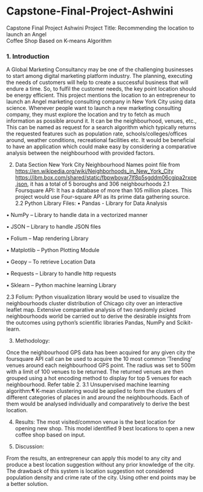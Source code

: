 # Capstone-Final-Project-Ashwini
Capstone Final Project Ashwini
Project Title: Recommending the location to launch an Angel  
			Coffee Shop Based on K-means Algorithm


### 1.	Introduction

A Global Marketing Consultancy may be one of the challenging businesses to start among digital marketing platform industry. The planning, executing the needs of customers will help to create a successful business that will endure a time. So, to fulfil the customer needs, the key point location should be energy efficient. This project mentions the location to an entrepreneur to launch an Angel marketing consulting company in New York City using data science. Whenever people want to launch a new marketing consulting company, they must explore the location and try to fetch as much information as possible around it. It can be the neighbourhood, venues, etc., This can be named as request for a search algorithm which typically returns the requested features such as population rate, schools/colleges/offices around, weather conditions, recreational facilities etc. It would be beneficial to have an application which could make easy by considering a comparative analysis between the neighbourhood with provided factors.

2.	Data Section
New York City Neighbourhood Names point file from https://en.wikipedia.org/wiki/Neighborhoods_in_New_York_City
https://ibm.box.com/shared/static/fbpwbovar7lf8p5sgddm06cgipa2rxpe.json,
it has a total of 5 boroughs and 306 neighbourhoods
2.1 Foursquare API:
It has a database of more than 105 million places. This project would use Four-square API as its prime data gathering source.
2.2 Python Library Files:
•	Pandas - Library for Data Analysis

•	NumPy – Library to handle data in a vectorized manner

•	JSON – Library to handle JSON files

•	Folium – Map rendering Library

•	Matplotlib – Python Plotting Module

•	Geopy – To retrieve Location Data

•	Requests – Library to handle http requests

•	Sklearn – Python machine learning Library


2.3 Folium:
Python visualization library would be used to visualize the neighbourhoods cluster distribution of Chicago city over an interactive leaflet map. Extensive comparative analysis of two randomly picked neighbourhoods world be carried out to derive the desirable insights from the outcomes using python’s scientific libraries Pandas, NumPy and Scikit-learn.

3.	Methodology:

Once the neighbourhood GPS data has been acquired for any given city the foursquare API call can be used to acquire the 10 most common ‘Trending’ venues around each neighbourhood GPS point. The radius was set to 500m with a limit of 100 venues to be returned.
The returned venues are then grouped using a hot encoding method to display for top 5 venues for each neighbourhood. Refer table 2.
3.1 Unsupervised machine learning algorithm:¶
K-mean clustering would be applied to form the clusters of different categories of places in and around the neighbourhoods. Each of them would be analysed individually and comparatively to derive the best location.

4.	Results:
The most visited/common venue is the best location for opening new shop. This model identified 9 best locations to open a new coffee shop based on input.

5.	Discussion:

From the results, an entrepreneur can apply this model to any city and produce a best location suggestion without any prior knowledge of the city. The drawback of this system is location suggestion not considered population density and crime rate of the city. Using other end points may be a better solution.
